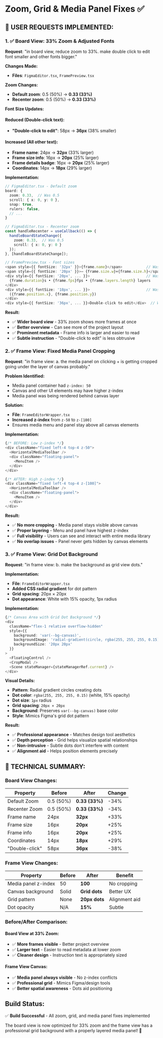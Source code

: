 # Zoom, Grid & Media Panel Fixes ✅

## 🎯 **USER REQUESTS IMPLEMENTED:**

### **1. ✅ Board View: 33% Zoom & Adjusted Fonts**
**Request**: "in board view, reduce zoom to 33%. make double click to edit font smaller and other fonts bigger."

**Changes Made:**
- **Files**: `FigmaEditor.tsx`, `FramePreview.tsx`

**Zoom Changes:**
- **Default zoom**: 0.5 (50%) → **0.33 (33%)**
- **Recenter zoom**: 0.5 (50%) → **0.33 (33%)**

**Font Size Updates:**

#### **Reduced (Double-click text):**
- **"Double-click to edit"**: 58px → **36px** (38% smaller)

#### **Increased (All other text):**
- **Frame name**: 24px → **32px** (33% larger)
- **Frame size info**: 16px → **20px** (25% larger)
- **Frame details badge**: 16px → **20px** (25% larger)
- **Coordinates**: 14px → **18px** (29% larger)

**Implementation:**
```typescript
// FigmaEditor.tsx - Default zoom
board: {
  zoom: 0.33,  // Was 0.5
  scroll: { x: 0, y: 0 },
  snap: true,
  rulers: false,
  // ...
}

// FigmaEditor.tsx - Recenter zoom
const handleRecenter = useCallback(() => {
  handleBoardStateChange({
    zoom: 0.33,  // Was 0.5
    scroll: { x: 0, y: 0 }
  });
}, [handleBoardStateChange]);

// FramePreview.tsx - Font sizes
<span style={{ fontSize: '32px' }}>{frame.name}</span>           // Was 24px
<span style={{ fontSize: '20px' }}>– {frame.size.w}×{frame.size.h}</span>  // Was 16px
<div style={{ fontSize: '20px', ... }}>                          // Was 16px
  {frame.duration}s • {frame.fps}fps • {frame.layers.length} layers
</div>
<div style={{ fontSize: '18px', ... }}>                          // Was 14px
  ({frame.position.x}, {frame.position.y})
</div>
<div style={{ fontSize: '36px', ... }}>Double-click to edit</div>  // Was 58px
```

**Result:**
- ✅ **Wider board view** - 33% zoom shows more frames at once
- ✅ **Better overview** - Can see more of the project layout
- ✅ **Prominent metadata** - Frame info is larger and easier to read
- ✅ **Subtle instruction** - "Double-click to edit" is less obtrusive

### **2. ✅ Frame View: Fixed Media Panel Cropping**
**Request**: "in frame view: a. the media panel on clicking + is getting cropped going under the layer of canvas probably."

**Problem Identified:**
- Media panel container had `z-index: 50`
- Canvas and other UI elements may have higher z-index
- Media panel was being rendered behind canvas layer

**Solution:**
- **File**: `FrameEditorWrapper.tsx`
- **Increased z-index** from `z-50` to `z-[100]`
- Ensures media menu and panel stay above all canvas elements

**Implementation:**
```typescript
{/* BEFORE: Low z-index */}
<div className="fixed left-4 top-4 z-50">
  <HorizontalMediaToolbar />
  <div className="floating-panel">
    <MenuItem />
  </div>
</div>

{/* AFTER: High z-index */}
<div className="fixed left-4 top-4 z-[100]">
  <HorizontalMediaToolbar />
  <div className="floating-panel">
    <MenuItem />
  </div>
</div>
```

**Result:**
- ✅ **No more cropping** - Media panel stays visible above canvas
- ✅ **Proper layering** - Menu and panel have highest z-index
- ✅ **Full visibility** - Users can see and interact with entire media library
- ✅ **No overlap issues** - Panel never gets hidden by canvas elements

### **3. ✅ Frame View: Grid Dot Background**
**Request**: "in frame view: b. make the background as grid view dots."

**Implementation:**
- **File**: `FrameEditorWrapper.tsx`
- **Added CSS radial gradient** for dot pattern
- **Grid spacing**: 20px × 20px
- **Dot appearance**: White with 15% opacity, 1px radius

**Implementation:**
```typescript
{/* Canvas Area with Grid Dot Background */}
<div 
  className="flex-1 relative overflow-hidden" 
  style={{ 
    background: 'var(--bg-canvas)',
    backgroundImage: 'radial-gradient(circle, rgba(255, 255, 255, 0.15) 1px, transparent 1px)',
    backgroundSize: '20px 20px'
  }}
>
  <FloatingControl />
  <CropModal />
  <Scene stateManager={stateManagerRef.current} />
</div>
```

**Visual Details:**
- **Pattern**: Radial gradient circles creating dots
- **Dot color**: `rgba(255, 255, 255, 0.15)` (white, 15% opacity)
- **Dot size**: `1px` radius
- **Grid spacing**: `20px × 20px`
- **Background**: Preserves `var(--bg-canvas)` base color
- **Style**: Mimics Figma's grid dot pattern

**Result:**
- ✅ **Professional appearance** - Matches design tool aesthetics
- ✅ **Depth perception** - Grid helps visualize spatial relationships
- ✅ **Non-intrusive** - Subtle dots don't interfere with content
- ✅ **Alignment aid** - Helps position elements precisely

## 🎯 **TECHNICAL SUMMARY:**

### **Board View Changes:**
| Property | Before | After | Change |
|----------|--------|-------|--------|
| Default Zoom | 0.5 (50%) | **0.33 (33%)** | -34% |
| Recenter Zoom | 0.5 (50%) | **0.33 (33%)** | -34% |
| Frame name | 24px | **32px** | +33% |
| Frame size | 16px | **20px** | +25% |
| Frame info | 16px | **20px** | +25% |
| Coordinates | 14px | **18px** | +29% |
| "Double-click" | 58px | **36px** | -38% |

### **Frame View Changes:**
| Property | Before | After | Benefit |
|----------|--------|-------|---------|
| Media panel z-index | 50 | **100** | No cropping |
| Canvas background | Solid | **Grid dots** | Better UX |
| Grid pattern | None | **20px dots** | Alignment aid |
| Dot opacity | N/A | **15%** | Subtle |

### **Before/After Comparison:**

#### **Board View at 33% Zoom:**
- ✅ **More frames visible** - Better project overview
- ✅ **Larger text** - Easier to read metadata at lower zoom
- ✅ **Cleaner design** - Instruction text is appropriately sized

#### **Frame View Canvas:**
- ✅ **Media panel always visible** - No z-index conflicts
- ✅ **Professional grid** - Mimics Figma/design tools
- ✅ **Better spatial awareness** - Dots aid positioning

## **Build Status:**
✅ **Build Successful** - All zoom, grid, and media panel fixes implemented

The board view is now optimized for 33% zoom and the frame view has a professional grid background with a properly layered media panel! 🎉

